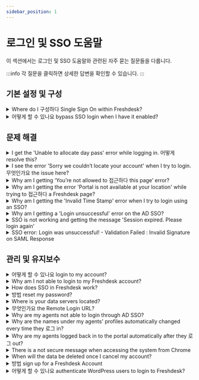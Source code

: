 ```yaml
---
sidebar_position: 1
---
```


# 로그인 및 SSO 도움말

이 섹션에서는 로그인 및 SSO 도움말와 관련된 자주 묻는 질문들을 다룹니다.

:::info
각 질문을 클릭하면 상세한 답변을 확인할 수 있습니다.
:::


## 기본 설정 및 구성

<details>
<summary>Where do I 구성하다 Single Sign On within Freshdesk?</summary>

<p>Using Single Sign-On, your users could get automatically authenticated while logged in to your common Login option. For example, if you have a website or dashboard where your users log in and would like to use the same to access Freshdesk, you could make use of Single Sign-On.</p><p><br /></p><p dir="ltr">You could configure Single Sign-On within Freshdesk by going through your Freshworks Org page. You can access the Org page by clicking on the Freshworks switcher icon on the bottom left corner and click on Security under your Freshworks Org URL and turning on "Single-Sign-On". You could then choose between Simple or SAML SSO to proceed with the configuration.</p><p dir="ltr"><br /></p><p dir="ltr"><img src="#" style={{ width: "auto" }} class="fr-fic fr-fil fr-dib" /></p>

</details>

<details>
<summary>어떻게 할 수 있나요 bypass SSO login when I have it enabled?</summary>

You can make use of the companyname.freshdesk.com/login/normal and enter your valid Freshdesk credentials to access the account.

</details>


## 문제 해결

<details>
<summary>I get the 'Unable to allocate day pass' error while logging in. 어떻게 resolve this?</summary>

<div dir="ltr"><div style={{ boxSizing: "border-box", color: "rgb(24, 50, 71)", fontFamily: "-apple-system, ", fontSize: "14px", fontWeight: "400", textAlign: "start", textIndent: "0px" }}>If you have been added as an Occasional Agent in your account, and if your account does not have sufficient day passes to log in, you will encounter this error.<br /><br /><img src="#" class="fr-fic fr-fil fr-dib" style={{ boxSizing: "border-box", border: "0px", maxWidth: "100%", cursor: "pointer", padding: "0px 1px", marginBottom: "5px", marginLeft: "0px", display: "block", textAlign: "left", color: "rgb(0, 0, 0)", fontFamily: "-apple-system, ", fontSize: "13px", fontWeight: "400", textIndent: "0px", width: "auto" }} /></div><div style={{ boxSizing: "border-box", color: "rgb(24, 50, 71)", fontFamily: "-apple-system, ", fontSize: "14px", fontWeight: "400", textAlign: "start", textIndent: "0px" }}><br /></div><div style={{ boxSizing: "border-box", color: "rgb(24, 50, 71)", fontFamily: "-apple-system, ", fontSize: "14px", fontWeight: "400", textAlign: "start", textIndent: "0px" }}>You can get in touch with your Account Administrators, and they can assist you in purchasing day passes for logging in. A new day pass can be added to your account from within <strong>Admin &gt; Account &gt; Day passes</strong>. You can also view the day pass Usage History on the same page.</div><p ><br /></p><p ><img src="#" style={{ width: "auto" }} class="fr-fic fr-fil fr-dib" /></p></div>

</details>

<details>
<summary>I see the error 'Sorry we couldn’t locate your account' when I try to login. 무엇인가요 the issue here?</summary>

<div dir="ltr"><p><span id="docs-internal-guid-e1461b2d-621d-d933-7a1a-ee5196441987"><span style={{ fontFamily: "Arial", color: "rgb(0, 0, 0)", whiteSpace: "pre-wrap" }}><span dir="ltr" style={{ fontSize: "medium" }}>If the email address that was entered for login, is not an agent/contact in the account, then this error would be displayed. You could sign up for a new account, using the Sign Up option on the Portal, or ask to be added as an Agent from under <strong>Admin &gt;Team &gt; Agents</strong> in your account. Once this is done, you could log in to your Freshdesk Account.</span></span></span></p><p><br /></p><p><span><span style={{ fontFamily: "Arial", color: "rgb(0, 0, 0)", whiteSpace: "pre-wrap" }}><span style={{ fontSize: "medium" }}>If you continue to face issues with login, reach out to Freshdesk support through support@freshdesk.com to know the Agents on your Freshdesk account and we would assist you in getting over this instance.</span></span></span></p></div>

</details>

<details>
<summary>Why am I getting ‘You’re not allowed to 접근하다 this page’ error?</summary>

<p dir="ltr" style={{ lineHeight: "1.38", marginBottom: "0pt" }}><span dir="ltr" style={{ fontSize: "12pt", fontFamily: "Arial"", color: "rgb(14, 16, 26)", fontWeight: "400" }}>You will encounter the error ‘</span><span style={{ fontFamily: "Helvetica Neue" }}><span style={{ fontSize: "12pt", color: "rgb(0, 0, 0)", fontWeight: "400", fontFamily: "Arial"" }}>You’re not allowed to access this page</span><span style={{ fontSize: "12pt", color: "rgb(14, 16, 26)", fontWeight: "400", fontFamily: "Arial"" }}>,’ if you click on a link you don’t have access to or do not have the right to view. Let us consider the following scenarios.</span><br /><br /></span></p><p dir="ltr" style={{ lineHeight: "1.38", marginBottom: "0pt", fontFamily: "Arial"" }}><span style={{ fontFamily: "Helvetica Neue" }}><a href="https://docs.google.com/document/d/1TkgdOi7mpoUrb-i9DH2VbF-eSPoJ5g91BYqgf1wN4ws/edit#heading=h.yrkszl4y4q1j" style={{ fontFamily: "Arial"" }}></a></span></p><p style={{ marginLeft: "40px", fontFamily: "Arial"" }}><span style={{ fontFamily: "Helvetica Neue" }}><a dir="ltr" href="#Error-displayed-for-agents" style={{ fontFamily: "Arial"" }}><span style={{ fontSize: "16px", fontFamily: "Arial"" }}>Error displayed for agents</span></a></span></p><p style={{ marginLeft: "40px", fontFamily: "Arial"" }}><span style={{ fontFamily: "Helvetica Neue" }}><a dir="ltr" href="#Error-displayed-for-customers" style={{ fontFamily: "Arial"" }}><span style={{ fontSize: "16px", fontFamily: "Arial"" }}>Error displayed for customers</span></a></span></p><p dir="ltr" style={{ lineHeight: "1.38", marginBottom: "0pt", fontFamily: "Arial"" }}><span style={{ fontFamily: "Helvetica Neue" }}><br /></span></p><h3 dir="ltr" style={{ lineHeight: "1.38", marginBottom: "4pt", fontFamily: "Arial"" }}><span style={{ fontFamily: "Helvetica Neue" }}><span style={{ fontSize: "18px", color: "rgb(0, 0, 0)", fontWeight: "400", fontFamily: "Arial"" }}><strong style={{ fontFamily: "Arial"" }}>Error displayed for agents</strong></span></span></h3><p dir="ltr" style={{ lineHeight: "1.38", marginBottom: "0pt", fontFamily: "Arial"" }}><span style={{ fontFamily: "Helvetica Neue" }}><span style={{ fontSize: "12pt", color: "rgb(14, 16, 26)", fontWeight: "400", fontFamily: "Arial"" }}>If you are an agent and receive this error message after you click on a ticket to view its details, you do not have permission to view the ticket. Please check if you have the correct ticket scope (Group level or Global access) under the Agents page.</span><br /><br /></span></p><h3 dir="ltr" style={{ lineHeight: "1.38", marginBottom: "4pt", fontFamily: "Arial"" }}><span style={{ fontFamily: "Helvetica Neue" }}><span style={{ fontSize: "18px", color: "rgb(0, 0, 0)", fontWeight: "400", fontFamily: "Arial"" }}><strong style={{ fontFamily: "Arial"" }}>Error displayed for customers</strong></span></span></h3><p dir="ltr" style={{ lineHeight: "1.38", marginBottom: "0pt", fontFamily: "Arial"" }}><span style={{ fontFamily: "Helvetica Neue" }}><span style={{ fontSize: "12pt", color: "rgb(14, 16, 26)", fontWeight: "400", fontFamily: "Arial"" }}>As a customer, when you click on the URL of a solution article displayed only to a specific company (Restricted Access) and you are not part of that company, then this error would appear.&nbsp;</span></span></p><p dir="ltr" style={{ lineHeight: "1.38", marginBottom: "0pt", fontFamily: "Arial"" }}><span style={{ fontFamily: "Helvetica Neue" }}><span style={{ fontSize: "12pt", color: "rgb(14, 16, 26)", fontWeight: "400", fontFamily: "Arial"" }}>&nbsp;</span></span></p><p dir="ltr" style={{ lineHeight: "1.38", marginBottom: "0pt" }}><span style={{ fontFamily: "Helvetica Neue" }}><span style={{ fontSize: "12pt", color: "rgb(14, 16, 26)", fontWeight: "400", fontFamily: "Arial"" }}>Please reach out to&nbsp;</span><a href="mailto:support@freshdesk.com" style={{ fontFamily: "Arial"" }}><span style={{ fontSize: "12pt", color: "rgb(17, 85, 204)", fontWeight: "400", textDecorationSkipInk: "none", fontFamily: "Arial"" }}>support@freshdesk.com</span></a></span><span dir="ltr" style={{ fontSize: "12pt", fontFamily: "Arial"", color: "rgb(14, 16, 26)", fontWeight: "400" }}>&nbsp;if the error appears in scenarios other than those mentioned above.</span></p>

</details>

<details>
<summary>Why am I getting the error 'Portal is not available at your location' while trying to 접근하다 a Freshdesk page?</summary>

<div dir="ltr"><p dir="ltr"><br /></p><p dir="ltr">The error message "Portal is not available at your location" typically occurs when you try to access a Freshdesk page, but the page is restricted or not accessible from your current location. There are several possible reasons for this error:</p><ul><li>Geographical Restrictions: Some Freshdesk pages or features may have geographical restrictions, and they may not be available in certain regions or countries due to legal or compliance reasons.</li><li>IP Restrictions: Your IP address might be from a location that is blocked or restricted from accessing specific Freshdesk pages or services.</li><li>Limited Access Permissions: Your user account or role might not have the necessary permissions to access the particular page you are trying to view.</li><li dir="ltr">Page Unavailability: The page you are trying to access could be temporarily unavailable due to maintenance or other technical issues.</li><li>Network or Firewall Restrictions: Your network or firewall settings could be preventing access to certain Freshdesk pages.</li></ul><p><br /></p><p dir="ltr">To resolve the issue:</p><ul><li dir="ltr">Check Permissions: Ensure that your user account has the appropriate permissions to access the page in question. If needed, contact your Freshdesk account administrator to verify and adjust your permissions.</li><li>Verify Page Availability: Confirm if the page you are trying to access is indeed available and not undergoing maintenance or restricted for specific locations.</li><li>Check Network Settings: If you are accessing Freshdesk from a workplace or public network, check if any network or firewall settings are blocking access to the page.</li><li>Use a VPN: If the page is restricted in your current location, you can try using a virtual private network (VPN) to access Freshdesk from a different location.</li><li dir="ltr">Contact Freshdesk Support: It will be shown if your account has the IP whitelisting feature enabled or if your IP has been blocked. If the issue persists, reach out to Freshdesk support with your Public IP address for assistance. They can investigate the specific error and provide further guidance to resolve the problem.</li></ul><p><br /></p><p dir="ltr">In case of the latter, please contact Freshdesk support with your Public IP address and we would assist you further regarding this instance.</p></div>

</details>

<details>
<summary>Why am I getting the 'Invalid Time Stamp' error when I try to login using an SSO?</summary>

<p ><span style={{ fontSize: "16px" }}>You will be prompted with <strong>'Invalid Time Stamp</strong>' error when the difference between the UTC timestamp generated by your server and ours is more than 30 seconds. Ensuring that your servers stay in sync with the NTP server (<a href="https://en.wikipedia.org/wiki/Network_Time_Protocol" rel="noreferrer" target="_blank">https://en.wikipedia.org/wiki/Network_Time_Protocol</a>) will sort out this issue.</span></p><p ><br /></p><p ><span style={{ fontSize: "16px" }}>If you continue to face issues, kindly write to <strong>support@freshdesk.com</strong> and one of our agents will assist you further.</span></p><p ><br /></p><p ><br /></p><p ><span style={{ fontSize: "16px" }}><br /></span></p>

</details>

<details>
<summary>Why am I getting a 'Login unsuccessful' error on the AD SSO?</summary>

<p><span style={{ fontSize: "16px" }}>This error message denoting authentication failure would be because of an error in setting up the SSO. To analyse this, we would require the debug log. Please enter <span style={{ fontSize: "16px" }}><strong>?debug=1 </strong>at</span> the end of the URL that is generated, to retrieve the debug log<strong>. </strong></span></p><p><span style={{ fontSize: "16px" }}><br /></span></p><p><span style={{ fontSize: "16px" }}>Also, please check the constructed URL after the login, to see if the Hash is generated or not. </span></p><p><span style={{ fontSize: "16px" }}><br /></span></p><p ><span style={{ fontSize: "16px" }}>If the issue persists, please send an email to </span><a href="mailto:support@freshdesk.com" target="_blank"><span style={{ fontSize: "16px" }}>support@freshdesk.com</span></a><span style={{ fontSize: "16px" }}>.</span></p>

</details>

<details>
<summary>SSO is not working and getting the message 'Session expired. Please login again'</summary>

<p><span rel="tempredactor">We use the UTC timestamp to generate the hash for validation. Before we were allowing the hash to be valid for 30 minutes, but now we have updated it to be valid for 30 seconds alone. Please check if your SSO server is in sync with the UTC time.</span></p><p><span rel="tempredactor"><br /></span><span rel="tempredactor">If your server is in sync, and you're still getting the session expired error, please drop an email to support@freshdesk.com.</span></p><p><br /></p>

</details>

<details>
<summary>SSO error: Login was unsuccessful! - Validation Failed : Invalid Signature on SAML Response</summary>

<p style={{ marginBottom: "0cm", marginLeft: "0cm", fontSize: "16px", fontFamily: "Calibri, sans-serif", lineHeight: "115%" }}><span style={{ fontSize: "18px", lineHeight: "115%", fontFamily: "Arial"", color: "black" }}>This error occurs when there is a mismatch in the signature.&nbsp;</span></p><p style={{ marginBottom: "0cm", marginLeft: "0cm", fontSize: "18px", fontFamily: "Calibri, sans-serif", lineHeight: "115%" }}><span style={{ fontSize: "18px" }}><span style={{ lineHeight: "115%", fontFamily: "Arial"", color: "black" }}>&nbsp;</span></span></p><p style={{ marginBottom: "0cm", marginLeft: "0cm", fontSize: "18px", fontFamily: "Calibri, sans-serif", lineHeight: "115%" }}><span style={{ fontSize: "18px" }}><span style={{ lineHeight: "115%", fontFamily: "Arial"", color: "black" }}>To extract the SHA signature from Google,</span></span></p><ol style={{ marginBottom: "0cm" }} type="disc"><li style={{ marginBottom: "0cm", marginLeft: "0cm", fontSize: "18px", fontFamily: "Calibri, sans-serif", color: "black", lineHeight: "115%" }}><span style={{ fontSize: "18px" }}><span style={{ lineHeight: "115%", fontFamily: "Arial"" }}>In the Google Admin console, navigate to Security &gt; Set up single sign on and click on the download Certificate.</span></span></li><li style={{ marginBottom: "0cm", marginLeft: "0cm", fontSize: "18px", fontFamily: "Calibri, sans-serif", color: "black", lineHeight: "115%" }}><span style={{ fontSize: "18px" }}><span style={{ lineHeight: "115%", fontFamily: "Arial"" }}>Open the downloaded .pem extension file using notepad/sublime text editor.</span></span><br /><br /></li><li style={{ marginBottom: "0cm", marginLeft: "0cm", fontSize: "18px", fontFamily: "Calibri, sans-serif", color: "black", lineHeight: "115%" }}><span style={{ fontSize: "18px" }}><span style={{ lineHeight: "115%", fontFamily: "Arial"" }}>Copy the certificate from the notepad/sublime text-editor and paste it in the X.509 certificate section in <a href="https://www.samltool.com/fingerprint.php"><span style={{ color: "rgb(44, 92, 197)" }}>https://www.samltool.com/fingerprint.php</span></a></span></span><br /><br /></li><li style={{ marginBottom: "0cm", marginLeft: "0cm", fontSize: "18px", fontFamily: "Calibri, sans-serif", color: "black", lineHeight: "115%" }}><span style={{ fontSize: "18px" }}><span style={{ lineHeight: "115%", fontFamily: "Arial"" }}>Make sure that you’ve selected SHA256 as the algorithm and click on calculate fingerprint.</span></span><br /><br /></li><li style={{ marginBottom: "0cm", marginLeft: "0cm", fontSize: "16px", fontFamily: "Calibri, sans-serif", color: "black", lineHeight: "115%" }}><span style={{ fontSize: "18px", lineHeight: "115%", fontFamily: "Arial"" }}>Enter the key displayed in the formatted fingerprint text box in your Freshdesk account under Admin &gt; Security &gt; SAML &gt;Security Certificate Fingerprint &gt; Save.</span></li></ol>

</details>


## 관리 및 유지보수

<details>
<summary>어떻게 할 수 있나요 login to my account?</summary>

<p >You can login to your Freshdesk account using the Login option at the top-right on your Freshdesk Portal, which will be available in the URL <strong>yourcompanyname.freshdesk.com</strong>. </p><p><br /></p><p >This will take you to the login page where you can use your login credentials - email address and password, to access the helpdesk.</p><p ><br /></p><p >You can also login from <a href="https://freshdesk.com/login" rel="noreferrer">https://freshdesk.com/login</a>.</p>

</details>

<details>
<summary>Why am I not able to login to my Freshdesk account?</summary>

<p dir="ltr"><span dir="ltr" style={{ fontFamily: "Arial"", fontSize: "16px" }}>There could be several reasons why you're unable to log in to your Freshdesk account. Here are some common issues and their solutions:</span></p><p style={{ fontFamily: "Arial"", fontSize: "16px" }}><br /></p><ul><li style={{ fontFamily: "Arial"", fontSize: "16px" }}><span style={{ fontSize: "16px" }}><span style={{ fontFamily: "Helvetica Neue" }}><strong dir="ltr">Incorrect Credentials:</strong> Double-check that you're entering the correct email and password. Make sure there are no typos or extra spaces.</span></span></li><li style={{ fontFamily: "Arial"", fontSize: "16px" }}><span style={{ fontSize: "16px" }}><span dir="ltr" style={{ fontFamily: "Helvetica Neue" }}><strong>Password Reset:</strong> If you've forgotten your password, use the "Forgot Password" link on the login page to reset it.&nbsp;</span></span>If you're not receiving the password reset email for your Freshdesk account, here are some steps you can take to resolve the issue:<ul style={{ listStyleType: "circle" }}><li dir="ltr" style={{ fontFamily: "Arial"", fontSize: "16px" }}><strong>Check Spam/Junk Folder:</strong> Sometimes, password reset emails can be filtered into your spam or junk folder. Make sure to check these folders in your email account.</li><li dir="ltr" style={{ fontFamily: "Arial"", fontSize: "16px" }}><strong>Verify Email Address:</strong> Ensure that you're entering the correct email address associated with your Freshdesk account. A typo can prevent the email from being sent to the correct address.</li><li dir="ltr" style={{ fontFamily: "Arial"", fontSize: "16px" }}><strong>Resend the Email:</strong> Try requesting the password reset email again. Sometimes, there might be a delay, or the email might not have been sent properly the first time.</li><li dir="ltr" style={{ fontFamily: "Arial"", fontSize: "16px" }}><strong>Whitelist Freshdesk Email Address:</strong> Add the Freshdesk email address (usually support@freshdesk.com or similar) to your email contacts or whitelist to ensure it doesn't get blocked by your email provider.</li><li dir="ltr" style={{ fontFamily: "Arial"", fontSize: "16px" }}><strong>Check Email Filters:</strong> Ensure that you don't have any email filters set up that might be redirecting the password reset email to another folder or automatically deleting it.</li></ul></li><li style={{ fontFamily: "Arial"", fontSize: "16px" }}><span style={{ fontSize: "16px" }}><span style={{ fontFamily: "Helvetica Neue" }}><strong>Account Locked:</strong> After multiple failed login attempts, your account might be temporarily locked. Wait for a while and try again or contact your admin.</span></span></li><li style={{ fontFamily: "Arial"", fontSize: "16px" }}><span style={{ fontSize: "16px" }}><span dir="ltr" style={{ fontFamily: "Helvetica Neue" }}><strong>Browser Issues:</strong> Clear your browser cache and cookies, or try logging in from a different device/browser.</span></span></li><li style={{ fontFamily: "Arial"", fontSize: "16px" }}><span style={{ fontSize: "16px" }}><span style={{ fontFamily: "Helvetica Neue" }}><strong>Network Issues:&nbsp;</strong>Ensure you have a stable internet connection. Sometimes network issues can prevent successful login attempts.</span></span></li><li style={{ fontFamily: "Arial"", fontSize: "16px" }}><span style={{ fontSize: "16px" }}><span style={{ fontFamily: "Helvetica Neue" }}><strong>Account Deactivation:</strong> Check if your account has been deactivated or suspended. Contact your Freshdesk admin or support for assistance.</span></span></li><li style={{ fontFamily: "Arial"", fontSize: "16px" }}><span style={{ fontSize: "16px" }}><span style={{ fontFamily: "Helvetica Neue" }}><strong>Two-Factor Authentication:</strong> If two-factor authentication is enabled, ensure you're entering the correct verification code sent to your email or mobile device.</span></span></li></ul><p style={{ fontFamily: "Arial"", fontSize: "16px" }}><span style={{ fontSize: "16px" }}><span style={{ fontFamily: "Helvetica Neue" }}><br /></span></span></p><p class="p1" style={{ fontKerning: "auto", fontOpticalSizing: "auto", fontFeatureSettings: "normal", fontVariationSettings: "normal", fontStretch: "normal", lineHeight: "normal", fontFamily: "Arial"", fontSize: "16px" }}><span style={{ fontFamily: "Helvetica Neue" }}><span style={{ fontSize: "16px", fontFamily: "Arial"" }}><strong style={{ fontFamily: "Arial"" }}>Contact customer support:</strong> If you've tried all of the above and still can't log in, please reach out to <a href="mailto:support@freshdesk.com" style={{ fontFamily: "Arial"" }}><span class="s1" style={{ color: "rgb(220, 161, 13)", fontFamily: "Arial"" }}>support@freshdesk.com</span></a> with the following details,</span></span></p><ul class="ul1" style={{ fontSize: "medium" }}><li class="li1" style={{ fontKerning: "auto", fontOpticalSizing: "auto", fontFeatureSettings: "normal", fontVariationSettings: "normal", fontStretch: "normal", lineHeight: "normal", fontFamily: "Arial"", fontSize: "16px" }}><span style={{ fontFamily: "Helvetica Neue" }}><span style={{ fontSize: "16px", fontFamily: "Arial"" }}>Account URL to which you're trying to log in, and&nbsp;</span></span></li><li class="li1" style={{ fontKerning: "auto", fontOpticalSizing: "auto", fontFeatureSettings: "normal", fontVariationSettings: "normal", fontStretch: "normal", lineHeight: "normal", fontFamily: "Arial"", fontSize: "16px" }}><span style={{ fontFamily: "Helvetica Neue" }}><span dir="ltr" style={{ fontSize: "16px" }}>Error message screenshot/video grab highlighting what happens when you try to log in to your account</span></span></li></ul><p><br /></p>

</details>

<details>
<summary>How does SSO in Freshdesk work?</summary>

<p>The Single Sign-On capability in Freshdesk lets the users arriving at your support portal login with their credentials saved on your database. </p><p><br /></p><p>This saves them the time and effort involved in creating a separate account for your support portal. You can also set up an<a href="https://support.freshdesk.com/support/solutions/articles/31166-single-sign-on-remote-authentication-in-freshdesk" rel="noreferrer noopener"></a><strong><a href="https://support.freshdesk.com/support/solutions/articles/31166-single-sign-on-remote-authentication-in-freshdesk" rel="noreferrer noopener"></a><a href="https://support.freshdesk.com/support/solutions/articles/50000001658-single-sign-on-in-freshdesk">SSO mechanism </a></strong>to validate users trying to log into your portal for Freshdesk using a locally hosted script. These could be the users who already have an account in your web application or whose information you have stored in your internal application like ActiveDirectory.</p><p><br /></p>

</details>

<details>
<summary>방법 reset my password?</summary>

<ul ><li >Type your URL in the address bar, hit enter and select Login. Then choose the option <strong >Are you an Agent? Login here</strong> and it will redirect you to the Freshworks page.&nbsp;</li><li >Select <strong >Forgot password</strong> option, enter your email address and a password reset link will be sent to your email.&nbsp;</li><li >Reset the password using the link and you can log in to the account.</li></ul><p ><br /></p><p >Please reach out to <em >support@freshdesk.com</em> for further help and clarifications.</p><p ><br /></p><p dir="ltr" style={{ lineHeight: "1.38", marginBottom: "0pt" }}>If your customers are facing login issues, here's how you can reset their password</p><p dir="ltr" style={{ lineHeight: "1.38", marginBottom: "0pt" }}><a href="If%20your%20customers%20are%20facing%20login%20issues,%20here">https://www.youtube.com/watch?v=oJTcbYch5T8&amp;list=PLsYJ3BsyR4qGFujlW0iDtOBOf4IPVsAqt&amp;index=2</a></p>

</details>

<details>
<summary>Where is your data servers located?</summary>

<p dir="ltr">Our Data Centres are located in the US, EEA, UAE, IND, and AU. To learn more about our Data hosting you, refer to <a href="https://www.freshworks.com/privacy/data-hosting/" rel="noreferrer">https://www.freshworks.com/privacy/data-hosting/</a><br /><br />You can choose your preferred data location when you sign up for your account.</p><p dir="ltr"><img src="#" style={{ width: "339px", maxWidth: "100%" }} class="fr-fil fr-dib fr-bordered" /></p><p dir="ltr"><br />If there are any specific regulatory requirements and performance considerations, and you are looking to migrate your data to a different data center region, contact <a href="mailto:support@freshdesk.com">support@freshdesk.com</a>.</p>

</details>

<details>
<summary>무엇인가요 the Remote Login URL?</summary>

<p ><span style={{ fontSize: "16px" }}>While setting up an SSO, the users would have to login from a common login URL, to be authenticated using SSO. The Remote Login URL is that URL to which your users would be redirected when they hit the Login button on your portal after you have set up an SSO.</span></p><p ><br /></p><p ><span style={{ fontSize: "16px" }}>You would have to update this field with the common login URL, while setting up SSO for your Freshdesk Account.</span></p>

</details>

<details>
<summary>Why are my agents not able to login through AD SSO?</summary>

<p ><span style={{ fontSize: "16px" }}>Please check if the agent who is logging in is using their email address which is part of the AD. Also, if they are a user on the AD, you would have to make sure if their user profile on the AD has permissions to use SSO. </span><span style={{ fontSize: "16px" }}></span><span style={{ fontSize: "16px" }}>The email address from your AD is the parameter that Freshdesk checks while authenticating the login, to locate their profile on Freshdesk.</span></p><p ><br /></p><p ><br /></p>

</details>

<details>
<summary>Why are the names under my agents' profiles automatically changed every time they 로그 in?</summary>

<p ><span style={{ fontSize: "16px" }}>After every login with an SSO, Freshdesk will sync the name of the agents with the names in your SSO database. Hence, the names in Freshdesk would automatically be updated. </span></p><p><span style={{ fontSize: "16px" }}><br /></span></p><p ><span style={{ fontSize: "16px" }}>To fix this, please check how the names of the agents are configured on your SSO database.</span></p><p><span style={{ fontSize: "16px" }}><br /></span></p><p ><span style={{ fontSize: "16px" }}>Also, we support UTF-8 encoded special characters only; so if the name contains any unsupported special characters, we would change it to the English equivalent.</span></p><p ><br /></p><p ><span style={{ fontSize: "16px" }}><br /></span></p>

</details>

<details>
<summary>Why are my agents logged back in to the portal automatically after they 로그 out?</summary>

<p ><span style={{ fontSize: "16px" }}>This would be because of an incorrect <strong>Remote Logout URL</strong>.<strong></strong>If you have entered the login page of the portal as the Remote Logout URL, please have that modified and give this another try.</span></p><p ><br /></p><p ><span style={{ fontSize: "16px" }}><br /></span></p>

</details>

<details>
<summary>There is a not secure message when accessing the system from Chrome</summary>

<p><span style={{ fontSize: "16px" }}><span dir="ltr" style={{ fontFamily: "Helvetica,sans-serif" }}>If this is happening for your vanity URL, then you have to set up an SSL certificate for your custom domain. </span></span></p><p><span style={{ fontSize: "16px" }}><span style={{ fontFamily: "Helvetica,sans-serif" }}><br /></span></span></p><p><span style={{ fontSize: "16px" }}><span dir="ltr" style={{ fontFamily: "Helvetica,sans-serif" }}>SSL options for custom domains are available from the Blossom Plan. Please write to us at <strong>support@freshdesk.com</strong>, and our support team will help you in obtaining the SSL certificate.. </span></span></p><p><span style={{ fontSize: "16px" }}><span style={{ fontFamily: "Helvetica,sans-serif" }}><br />Once you receive the email, please follow the instructions to confirm your request for an SSL certificate. </span></span></p><p><span style={{ fontSize: "16px" }}><span style={{ fontFamily: "Helvetica,sans-serif" }}><br /></span></span></p><p><span style={{ fontSize: "16px" }}><span style={{ fontFamily: "Helvetica,sans-serif" }}>Click <a href="https://support.freshdesk.com/en/support/solutions/articles/90479-configuring-a-custom-ssl-certificate-for-your-support-portal" rel="noreferrer" target="_blank">here</a> to read more on Configuring a custom SSL certificate for your support portal.</span></span></p><p class="attachment-thumb ember-view" style={{ boxSizing: "border-box", wordBreak: "normal", overflowWrap: "break-word", fontSize: "13px", lineHeight: "18px", color: "rgb(24, 50, 71)", fontFamily: "-apple-system, system-ui, \"Segoe UI\", Roboto, \"Helvetica Neue\", Arial, sans-serif", fontWeight: "400", textAlign: "start", textIndent: "0px" }}><span style={{ fontFamily: "Helvetica, sans-serif", fontSize: "16px" }}><br /></span></p><p><br /></p>

</details>

<details>
<summary>When will the data be deleted once I cancel my account?</summary>

<p dir="ltr">When an account is deleted, all associated data is destroyed within 14 days.</p>

</details>

<details>
<summary>방법 sign up for a Freshdesk Account</summary>

To open or create a Freshdesk account, start with the free trial at <a href="https://freshdesk.com/signup" rel="noreferrer">https://freshdesk.com/signup</a>

</details>

<details>
<summary>어떻게 할 수 있나요 authenticate WordPress users to login to Freshdesk?</summary>

<p style={{ textAlign: "justify" }}>You can set up single sign-on for your WordPress users to easily log in to Freshdesk using the Freshdesk plugin for WordPress.</p><p style={{ textAlign: "justify" }}><br /></p><p dir="ltr" style={{ textAlign: "justify" }}>You can use the plugin to enable your users to seamlessly and securely log in to Freshdesk. To do so, you first need to install the <a href="https://wordpress.org/plugins/freshdesk-support/" rel="noopener noreferrer" target="_blank">Freshdesk WordPress plugin</a>. You can install the plugin from the plugins directory if your site runs on self-hosted WordPress. If you use WordPress.com, you need to be on the <a href="https://wordpress.com/pricing/" rel="noreferrer" target="_blank">Business plan or above</a> to install this plugin. </p><p style={{ textAlign: "justify" }}><br /></p><p dir="ltr" style={{ textAlign: "justify" }}>Click here to read a step-by-step guide on <a href="https://support.freshdesk.com/en/support/solutions/articles/50000001053" rel="noreferrer" target="_blank">authenticating WordPress users into your Freshdesk account</a> in more detail.</p>

</details>


